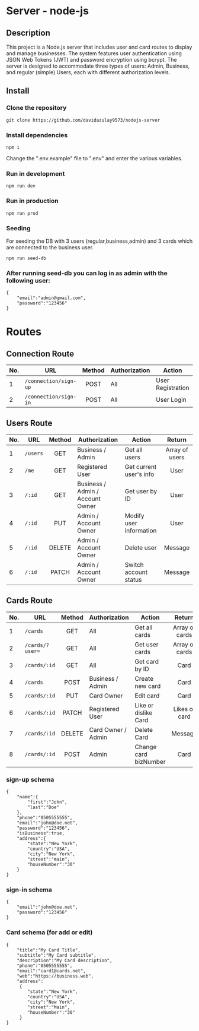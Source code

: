 # Server - node-js 

## Description

This project is a Node.js server that includes user and card routes to display and manage businesses.
The system features user authentication using JSON Web Tokens (JWT) and password encryption using bcrypt.
The server is designed to accommodate three types of users: Admin, Business, and regular (simple) Users,
each with different authorization levels.

## Install

### Clone the repository
```
git clone https://github.com/davidazulay9573/nodejs-server
```
### Install dependencies
```
npm i
```
Change the ".env.example" file to ".env" and enter the various variables.
   
### Run in development
```
npm run dev
```
### Run in production
```
npm run prod
```

### Seeding

For seeding the DB with 3 users (regular,business,admin) and 3 cards which are connected to the business user.

```
npm run seed-db
```
### After running seed-db you can log in as admin with the following user:

```
{
    "email":"admin@gmail.com",
    "password":"123456" 
}

```

# Routes

## Connection Route
| No. | URL                  | Method | Authorization | Action                  | Return    |
|-----|----------------------|:------:|---------------|-------------------------|:---------:|
| 1   | `/connection/sign-up`| POST   | All           | User Registration       | User      |
| 2   | `/connection/sign-in`| POST   | All           | User Login              | Token     |


## Users Route

| No. | URL      | Method | Authorization                  | Action                   | Return        |
|-----|----------|:------:|--------------------------------|--------------------------|:-------------:|
| 1   | `/users` | GET    | Business / Admin               | Get all users            | Array of users|
| 2   | `/me`    | GET    | Registered User                | Get current user's info  | User          |
| 3   | `/:id`   | GET    | Business / Admin / Account Owner| Get user by ID           | User          |
| 4   | `/:id`   | PUT    | Admin / Account Owner          | Modify user information  | User          |
| 5   | `/:id`   | DELETE | Admin / Account Owner          | Delete user              | Message       |
| 6   | `/:id`   | PATCH  | Admin / Account Owner          | Switch account status    | Message       |


## Cards Route


| No. | URL               | Method | Authorization          | Action              | Return        |
|-----|-------------------|:------:|------------------------|---------------------|:-------------:|
| 1   | `/cards`          | GET    | All                    | Get all cards       | Array of cards|
| 2   | `/cards/?user=`   | GET    | All                    | Get user cards      | Array of cards|
| 3   | `/cards/:id`      | GET    | All                    | Get card by ID      | Card          |
| 4   | `/cards`          | POST   | Business / Admin       | Create new card     | Card          |
| 5   | `/cards/:id`      | PUT    | Card Owner             | Edit card           | Card          |
| 6   | `/cards/:id`      | PATCH  | Registered User        | Like or dislike Card| Likes of card |
| 7   | `/cards/:id`      | DELETE | Card Owner / Admin     | Delete Card         | Message       |
| 8   | `/cards/:id`      | POST   | Admin                  | Change card bizNumber| Card         |



### sign-up schema
```
{
    "name":{
        "first":"John",
        "last":"Doe"
    },
    "phone":"0505555555",
    "email":"john@doe.net",
    "password":"123456",
    "isBusiness":true,
    "address":{
        "state":"New York",
        "country":"USA",
        "city":"New York",
        "street":"main",
        "houseNumber":"30"
    }
}

```
### sign-in schema

```
{
    "email":"john@doe.net",
    "password":"123456"
}

```
### Card schema (for add or edit)
```
{
    "title":"My Card Title",
    "subtitle":"My Card subtitle",
    "description":"My Card description",
    "phone":"0505555555",
    "email":"card1@cards.net",
    "web":"https://business.web",
    "address": 
     {
        "state":"New York",
        "country":"USA",
        "city":"New York",
        "street":"Main",
        "houseNumber":"30"
     }
}
```
